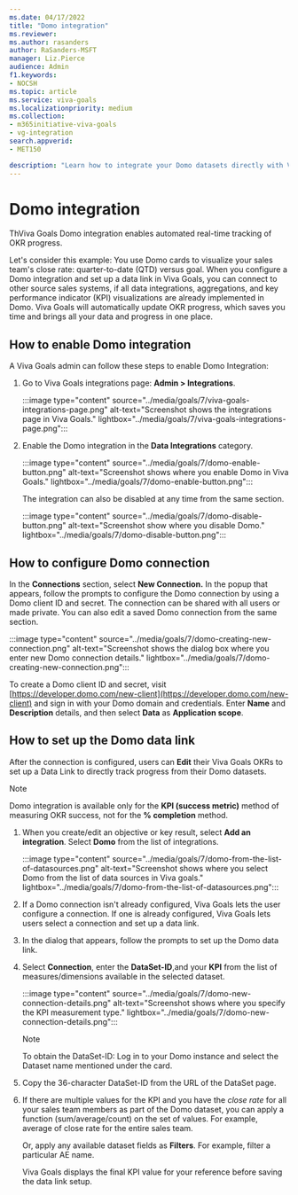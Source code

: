 ```yaml
---
ms.date: 04/17/2022
title: "Domo integration"
ms.reviewer: 
ms.author: rasanders
author: RaSanders-MSFT
manager: Liz.Pierce
audience: Admin
f1.keywords:
- NOCSH
ms.topic: article
ms.service: viva-goals
ms.localizationpriority: medium
ms.collection:  
- m365initiative-viva-goals
- vg-integration
search.appverid:
- MET150

description: "Learn how to integrate your Domo datasets directly with Viva Goals to automate OKR success measurement."
---
```


# Domo integration

ThViva Goals Domo integration enables automated real-time tracking of OKR progress. 
  
Let's consider this example: You use Domo cards to visualize your sales team's close rate: quarter-to-date (QTD) versus goal. When you configure a Domo integration and set up a data link in Viva Goals, you can connect to other source sales systems, if all data integrations, aggregations, and key performance indicator (KPI) visualizations are already implemented in Domo. Viva Goals will automatically update OKR progress, which saves you time and brings all your data and progress in one place. 
  
## How to enable Domo integration

A Viva Goals admin can follow these steps to enable Domo Integration: 

1. Go to Viva Goals integrations page: **Admin > Integrations**.
  
    :::image type="content" source="../media/goals/7/viva-goals-integrations-page.png" alt-text="Screenshot shows the integrations page in Viva Goals." lightbox="../media/goals/7/viva-goals-integrations-page.png":::

2. Enable the Domo integration in the **Data Integrations** category.
  
    :::image type="content" source="../media/goals/7/domo-enable-button.png" alt-text="Screenshot shows where you enable Domo in Viva Goals." lightbox="../media/goals/7/domo-enable-button.png":::

   The integration can also be disabled at any time from the same section.
  
    :::image type="content" source="../media/goals/7/domo-disable-button.png" alt-text="Screenshot show where you disable Domo." lightbox="../media/goals/7/domo-disable-button.png":::

## How to configure Domo connection

In the **Connections** section, select **New Connection.** In the popup that appears, follow the prompts to configure the Domo connection by using a Domo client ID and secret. The connection can be shared with all users or made private. You can also edit a saved Domo connection from the same section.
  
  :::image type="content" source="../media/goals/7/domo-creating-new-connection.png" alt-text="Screenshot shows the dialog box where you enter new Domo connection details." lightbox="../media/goals/7/domo-creating-new-connection.png":::

To create a Domo client ID and secret, visit [https://developer.domo.com/new-client](https://developer.domo.com/new-client) and sign in with your Domo domain and credentials. Enter **Name** and **Description** details, and then select **Data** as **Application scope**.

## How to set up the Domo data link

After the connection is configured, users can **Edit** their Viva Goals OKRs to set up a Data Link to directly track progress from their Domo datasets.  

> [!NOTE]
> Domo integration is available only for the **KPI (success metric)** method of measuring OKR success, not for the **% completion** method.

1. When you create/edit an objective or key result, select **Add an integration**. Select **Domo** from the list of integrations.
  
   :::image type="content" source="../media/goals/7/domo-from-the-list-of-datasources.png" alt-text="Screenshot shows where you select Domo from the list of data sources in Viva goals." lightbox="../media/goals/7/domo-from-the-list-of-datasources.png":::

2. If a Domo connection isn't already configured, Viva Goals lets the user configure a connection. If one is already configured, Viva Goals lets users select a connection and set up a data link.

3. In the dialog that appears, follow the prompts to set up the Domo data link.  
  
4. Select **Connection**, enter the **DataSet-ID**,and your **KPI** from the list of measures/dimensions available in the selected dataset.
  
   :::image type="content" source="../media/goals/7/domo-new-connection-details.png" alt-text="Screenshot shows where you specify the KPI measurement type." lightbox="../media/goals/7/domo-new-connection-details.png":::

   > [!NOTE]
   > To obtain the DataSet-ID: Log in to your Domo instance and select the Dataset name mentioned under the card.

5. Copy the 36-character DataSet-ID from the URL of the DataSet page.

6. If there are multiple values for the KPI and you have the *close rate* for all your sales team members as part of the Domo dataset, you can apply a function (sum/average/count) on the set of values. For example, average of close rate for the entire sales team.

    Or, apply any available dataset fields as **Filters**. For example, filter a particular AE name.

    Viva Goals displays the final KPI value for your reference before saving the data link setup.

